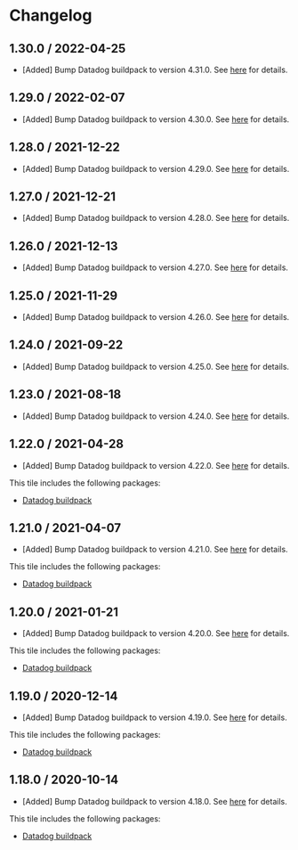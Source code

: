 # Changelog

## 1.30.0 / 2022-04-25

* [Added] Bump Datadog buildpack to version 4.31.0. See [here](https://github.com/DataDog/datadog-cloudfoundry-buildpack/releases/tag/4.31.0) for details.

## 1.29.0 / 2022-02-07

* [Added] Bump Datadog buildpack to version 4.30.0. See [here](https://github.com/DataDog/datadog-cloudfoundry-buildpack/releases/tag/4.30.0) for details.

## 1.28.0 / 2021-12-22

* [Added] Bump Datadog buildpack to version 4.29.0. See [here](https://github.com/DataDog/datadog-cloudfoundry-buildpack/releases/tag/4.29.0) for details.

## 1.27.0 / 2021-12-21

* [Added] Bump Datadog buildpack to version 4.28.0. See [here](https://github.com/DataDog/datadog-cloudfoundry-buildpack/releases/tag/4.28.0) for details.

## 1.26.0 / 2021-12-13

* [Added] Bump Datadog buildpack to version 4.27.0. See [here](https://github.com/DataDog/datadog-cloudfoundry-buildpack/releases/tag/4.27.0) for details.

## 1.25.0 / 2021-11-29

* [Added] Bump Datadog buildpack to version 4.26.0. See [here](https://github.com/DataDog/datadog-cloudfoundry-buildpack/releases/tag/4.26.0) for details.

## 1.24.0 / 2021-09-22

* [Added] Bump Datadog buildpack to version 4.25.0. See [here](https://github.com/DataDog/datadog-cloudfoundry-buildpack/releases/tag/4.25.0) for details.

## 1.23.0 / 2021-08-18

* [Added] Bump Datadog buildpack to version 4.24.0. See [here](https://github.com/DataDog/datadog-cloudfoundry-buildpack/releases/tag/4.24.0) for details.

## 1.22.0 / 2021-04-28

* [Added] Bump Datadog buildpack to version 4.22.0. See [here](https://github.com/DataDog/datadog-cloudfoundry-buildpack/releases/tag/4.22.0) for details.

This tile includes the following packages:
  * [Datadog buildpack](https://github.com/DataDog/datadog-cloudfoundry-buildpack/releases/tag/4.22.0)

## 1.21.0 / 2021-04-07

* [Added] Bump Datadog buildpack to version 4.21.0. See [here](https://github.com/DataDog/datadog-cloudfoundry-buildpack/releases/tag/4.21.0) for details.

This tile includes the following packages:
  * [Datadog buildpack](https://github.com/DataDog/datadog-cloudfoundry-buildpack/releases/tag/4.21.0)

## 1.20.0 / 2021-01-21

* [Added] Bump Datadog buildpack to version 4.20.0. See [here](https://github.com/DataDog/datadog-cloudfoundry-buildpack/releases/tag/4.20.0) for details.

This tile includes the following packages:
  * [Datadog buildpack](https://github.com/DataDog/datadog-cloudfoundry-buildpack/releases/tag/4.20.0)

## 1.19.0 / 2020-12-14

* [Added] Bump Datadog buildpack to version 4.19.0. See [here](https://github.com/DataDog/datadog-cloudfoundry-buildpack/releases/tag/4.19.0) for details.

This tile includes the following packages:
  * [Datadog buildpack](https://github.com/DataDog/datadog-cloudfoundry-buildpack/releases/tag/4.19.0)

## 1.18.0 / 2020-10-14

* [Added] Bump Datadog buildpack to version 4.18.0. See [here](https://github.com/DataDog/datadog-cloudfoundry-buildpack/releases/tag/4.18.0) for details.

This tile includes the following packages:
  * [Datadog buildpack](https://github.com/DataDog/datadog-cloudfoundry-buildpack/releases/tag/4.18.0)
